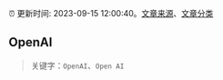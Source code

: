 :alarm_clock: 更新时间: 2023-09-15 12:00:40。[文章来源](/README.md)、[文章分类](/TAGS.md)

## OpenAI


> 关键字：`OpenAI`、`Open AI`



